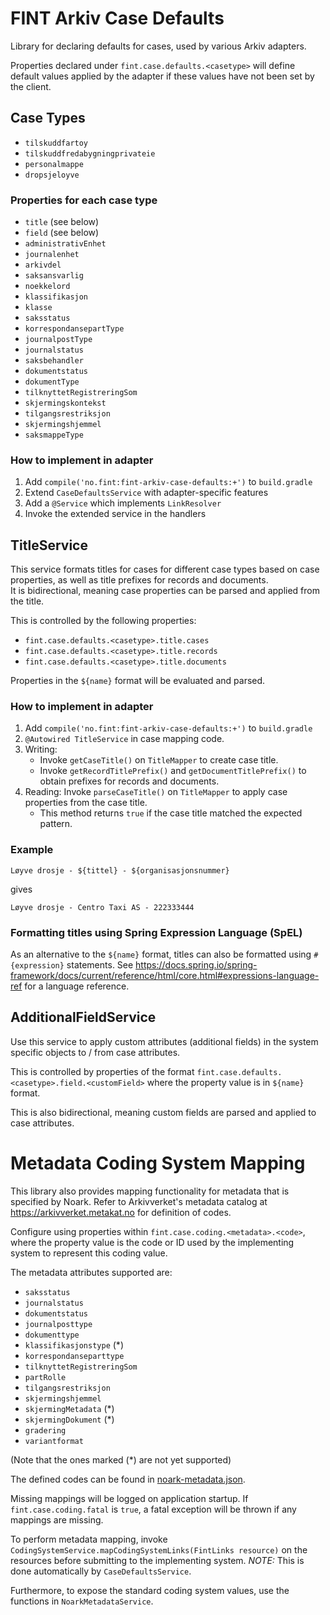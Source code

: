 # FINT Arkiv Case Defaults

Library for declaring defaults for cases, used by various Arkiv adapters.

Properties declared under `fint.case.defaults.<casetype>` will define default values
applied by the adapter if these values have not been set by the client.

## Case Types

- `tilskuddfartoy`
- `tilskuddfredabygningprivateie`
- `personalmappe`
- `dropsjeloyve`

### Properties for each case type

- `title` (see below)
- `field` (see below)
- `administrativEnhet`
- `journalenhet`
- `arkivdel`
- `saksansvarlig`
- `noekkelord`
- `klassifikasjon`
- `klasse`
- `saksstatus`
- `korrespondansepartType`
- `journalpostType`
- `journalstatus`
- `saksbehandler`
- `dokumentstatus`
- `dokumentType`
- `tilknyttetRegistreringSom`
- `skjermingskontekst`
- `tilgangsrestriksjon`
- `skjermingshjemmel`
- `saksmappeType`

### How to implement in adapter

1. Add `compile('no.fint:fint-arkiv-case-defaults:+')` to `build.gradle`
2. Extend `CaseDefaultsService` with adapter-specific features
3. Add a `@Service` which implements `LinkResolver`
4. Invoke the extended service in the handlers

## TitleService

This service formats titles for cases for different case types based on case properties, as well as title prefixes
for records and documents.  
It is bidirectional, meaning case properties can be parsed and applied from the title.

This is controlled by the following properties:
- `fint.case.defaults.<casetype>.title.cases`
- `fint.case.defaults.<casetype>.title.records`
- `fint.case.defaults.<casetype>.title.documents`
 
Properties in the `${name}` format will be evaluated and parsed.

### How to implement in adapter

1. Add `compile('no.fint:fint-arkiv-case-defaults:+')` to `build.gradle`
2. `@Autowired TitleService` in case mapping code.
3. Writing: 
   - Invoke `getCaseTitle()` on `TitleMapper` to create case title.
   - Invoke `getRecordTitlePrefix()` and `getDocumentTitlePrefix()` to obtain prefixes for records and documents. 
4. Reading: Invoke `parseCaseTitle()` on `TitleMapper` to apply case properties from the case title.
   - This method returns `true` if the case title matched the expected pattern.

### Example
`Løyve drosje - ${tittel} - ${organisasjonsnummer}`

gives

`Løyve drosje - Centro Taxi AS - 222333444`

### Formatting titles using Spring Expression Language (SpEL)

As an alternative to the `${name}` format, titles can also be formatted using `#{expression}` statements.
See https://docs.spring.io/spring-framework/docs/current/reference/html/core.html#expressions-language-ref for
a language reference.

## AdditionalFieldService

Use this service to apply custom attributes (additional fields) in the system specific objects
to / from case attributes.

This is controlled by properties of the format `fint.case.defaults.<casetype>.field.<customField>` where
the property value is in `${name}` format.

This is also bidirectional, meaning custom fields are parsed and applied to case attributes.

# Metadata Coding System Mapping

This library also provides mapping functionality for metadata that is specified by Noark.  Refer to Arkivverket's 
metadata catalog at https://arkivverket.metakat.no for definition of codes. 

Configure using properties within `fint.case.coding.<metadata>.<code>`, where the property value is the code or ID used
by the implementing system to represent this coding value.

The metadata attributes supported are:

- `saksstatus`
- `journalstatus`
- `dokumentstatus`
- `journalposttype`
- `dokumenttype`
- `klassifikasjonstype` (*)
- `korrespondanseparttype`
- `tilknyttetRegistreringSom`
- `partRolle`
- `tilgangsrestriksjon`
- `skjermingshjemmel`
- `skjermingMetadata` (*)
- `skjermingDokument` (*)
- `gradering`
- `variantformat`

(Note that the ones marked (*) are not yet supported)

The defined codes can be found in [noark-metadata.json](src/main/resources/noark-metadata.json).

Missing mappings will be logged on application startup.  If `fint.case.coding.fatal` is `true`, a fatal exception will 
be thrown if any mappings are missing.

To perform metadata mapping, invoke `CodingSystemService.mapCodingSystemLinks(FintLinks resource)` on the resources
before submitting to the implementing system.
*NOTE:* This is done automatically by `CaseDefaultsService`.

Furthermore, to expose the standard coding system values, use the functions in `NoarkMetadataService`.
